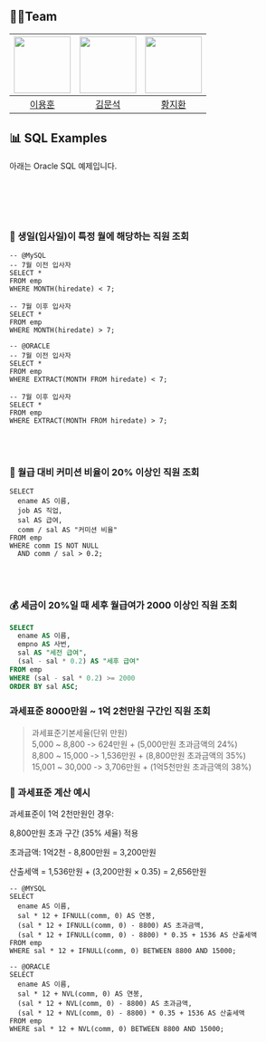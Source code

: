 ## 👨‍💻Team
|<img src="https://avatars.githubusercontent.com/u/56614731?v=4" width="100" height="100"/>|<img src="https://avatars.githubusercontent.com/u/117507439?v=4" width="100" height="100"/>|<img src="https://avatars.githubusercontent.com/u/188286798?v=4" width="100" height="100"/>|
|:-:|:-:|:-:|
|[이용훈](https://github.com/dldydgns)|[김문석](https://github.com/moonstone0514)|[황지환](https://github.com/jihwan77)|<br/>[@](https://github.com/ddd)|


## 📊 SQL Examples

아래는 Oracle SQL 예제입니다.

<br>




<br></br>
### 📅 생일(입사일)이 특정 월에 해당하는 직원 조회


```
-- @MySQL
-- 7월 이전 입사자
SELECT *
FROM emp
WHERE MONTH(hiredate) < 7;

-- 7월 이후 입사자
SELECT *
FROM emp
WHERE MONTH(hiredate) > 7;

-- @ORACLE
-- 7월 이전 입사자
SELECT *
FROM emp
WHERE EXTRACT(MONTH FROM hiredate) < 7;

-- 7월 이후 입사자
SELECT *
FROM emp
WHERE EXTRACT(MONTH FROM hiredate) > 7;
```
<br></br>


### 💼 월급 대비 커미션 비율이 20% 이상인 직원 조회
```
SELECT
  ename AS 이름,
  job AS 직업,
  sal AS 급여,
  comm / sal AS "커미션 비율"
FROM emp
WHERE comm IS NOT NULL
  AND comm / sal > 0.2;
  ```
<br></br>


### 💰 세금이 20%일 때 세후 월급여가 2000 이상인 직원 조회

```sql
SELECT 
  ename AS 이름,
  empno AS 사번,
  sal AS "세전 급여",
  (sal - sal * 0.2) AS "세후 급여"
FROM emp
WHERE (sal - sal * 0.2) >= 2000
ORDER BY sal ASC;
```


###  과세표준 8000만원 ~ 1억 2천만원 구간인 직원 조회

>과세표준기본세율(단위 만원)<br>
>5,000 ~ 8,800 -> 624만원 + (5,000만원 초과금액의 24%)<br>
>8,800 ~ 15,000 -> 1,536만원 + (8,800만원 초과금액의 35%)<br>
>15,001 ~ 30,000 -> 3,706만원 + (1억5천만원 초과금액의 38%)

###  🧾 과세표준 계산 예시

과세표준이 1억 2천만원인 경우:

8,800만원 초과 구간 (35% 세율) 적용

초과금액: 1억2천 - 8,800만원 = 3,200만원 

산출세액 = 1,536만원 + (3,200만원 × 0.35) = 2,656만원

```
-- @MYSQL
SELECT
  ename AS 이름,
  sal * 12 + IFNULL(comm, 0) AS 연봉,
  (sal * 12 + IFNULL(comm, 0) - 8800) AS 초과금액,
  (sal * 12 + IFNULL(comm, 0) - 8800) * 0.35 + 1536 AS 산출세액
FROM emp
WHERE sal * 12 + IFNULL(comm, 0) BETWEEN 8800 AND 15000;

-- @ORACLE
SELECT
  ename AS 이름,
  sal * 12 + NVL(comm, 0) AS 연봉,
  (sal * 12 + NVL(comm, 0) - 8800) AS 초과금액,
  (sal * 12 + NVL(comm, 0) - 8800) * 0.35 + 1536 AS 산출세액
FROM emp
WHERE sal * 12 + NVL(comm, 0) BETWEEN 8800 AND 15000;

```
